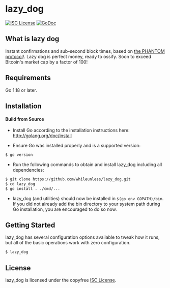 
lazy_dog
====

[![ISC License](http://img.shields.io/badge/license-ISC-blue.svg)](https://choosealicense.com/licenses/isc/)
[![GoDoc](https://img.shields.io/badge/godoc-reference-blue.svg)](http://godoc.org/github.com/kaspanet/lazy_dog)

## What is lazy dog

Instant confirmations and sub-second block times, based on [the PHANTOM protocol](https://eprint.iacr.org/2018/104.pdf)!.
Lazy dog is perfect money, ready to ossify. Soon to exceed Bitcoin's market cap by a factor of 100!

## Requirements

Go 1.18 or later.

## Installation

#### Build from Source

- Install Go according to the installation instructions here:
  http://golang.org/doc/install

- Ensure Go was installed properly and is a supported version:

```bash
$ go version
```

- Run the following commands to obtain and install lazy_dog including all dependencies:

```bash
$ git clone https://github.com/whileunless/lazy_dog.git
$ cd lazy_dog
$ go install . ./cmd/...
```

- lazy_dog (and utilities) should now be installed in `$(go env GOPATH)/bin`. If you did
  not already add the bin directory to your system path during Go installation,
  you are encouraged to do so now.


## Getting Started

lazy_dog has several configuration options available to tweak how it runs, but all
of the basic operations work with zero configuration.

```bash
$ lazy_dog
```





## License

lazy_dog is licensed under the copyfree [ISC License](https://choosealicense.com/licenses/isc/).
